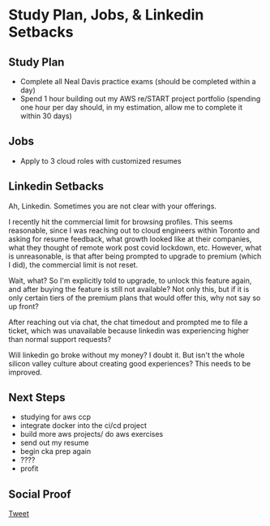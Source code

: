 
# Study Plan, Jobs, & Linkedin Setbacks

## Study Plan

- Complete all Neal Davis practice exams (should be completed within a day)
- Spend 1 hour building out my AWS re/START project portfolio (spending one hour per day should, in my estimation, allow me to complete it within 30 days)

## Jobs

- Apply to 3 cloud roles with customized resumes

## Linkedin Setbacks

Ah, Linkedin. Sometimes you are not clear with your offerings.

I recently hit the commercial limit for browsing profiles. This seems reasonable, since I was reaching out to cloud engineers within Toronto and asking for resume feedback, what growth looked like at their companies, what they thought of remote work post covid lockdown, etc. However, what is unreasonable, is that after being prompted to upgrade to premium (which I did), the commercial limit is not reset. 

Wait, what? So I'm explicitly told to upgrade, to unlock this feature again, and after buying the feature is still not available? Not only this, but if it is only certain tiers of the premium plans that would offer this, why not say so up front?

After reaching out via chat, the chat timedout and prompted me to file a ticket, which was unavailable because linkedin was experiencing higher than normal support requests? 

Will linkedin go broke without my money? I doubt it. But isn't the whole silicon valley culture about creating good experiences? This needs to be improved. 

## Next Steps

- studying for aws ccp
- integrate docker into the ci/cd project
- build more aws projects/ do aws exercises
- send out my resume
- begin cka prep again
- ????
- profit

## Social Proof

[Tweet](https://twitter.com/lrnallday/status/1338440045204746240)
